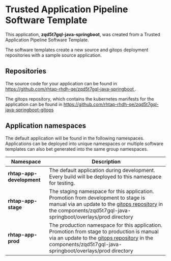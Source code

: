 # Trusted Application Pipeline Software Template

This application, **zqd5t7gql-java-springboot**, was created from a Trusted Application Pipeline Software Template.

The software templates create a new source and gitops deployment repositories with a sample source application. 

## Repositories

The source code for your application can be found in [https://github.com/rhtap-rhdh-qe/zqd5t7gql-java-springboot ](https://github.com/rhtap-rhdh-qe/zqd5t7gql-java-springboot ).
 
The gitops repository, which contains the kubernetes manifests for the application can be found in 
[https://github.com/rhtap-rhdh-qe/zqd5t7gql-java-springboot-gitops ](https://github.com/rhtap-rhdh-qe/zqd5t7gql-java-springboot-gitops ) 

## Application namespaces 

The default application will be found in the following namespaces. Applications can be deployed into unique namespaces or multiple software templates can also bet generated into the same group namespaces.  

|  Namespace   |  Description   |  
| -------- | -------- |   
| **rhtap-app-development** | The default application during development. Every build will be deployed to this namespace for testing. | 
| **rhtap-app-stage** | The staging namespace for this application. Promotion from development to stage is manual via an update to the [gitops repository](https://github.com/rhtap-rhdh-qe/zqd5t7gql-java-springboot-gitops ) in the components/zqd5t7gql-java-springboot/overlays/prod directory |  
| **rhtap-app-prod** | The production namespace for this application. Promotion from stage to production is manual via an update to the [gitops repository](https://github.com/rhtap-rhdh-qe/zqd5t7gql-java-springboot-gitops ) in the components/zqd5t7gql-java-springboot/overlays/prod directory | 